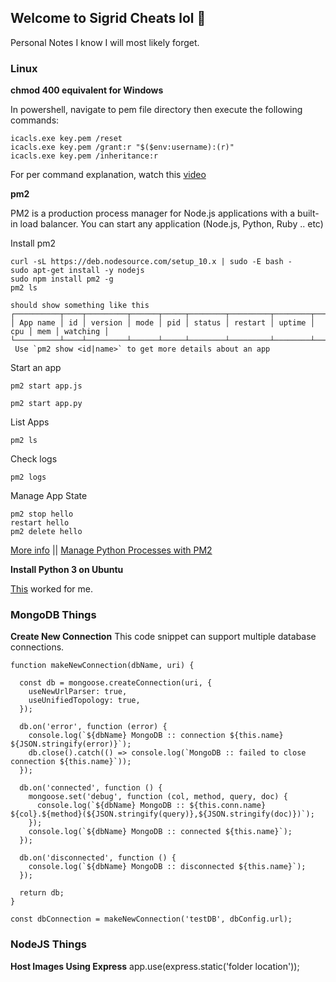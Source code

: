 ## Welcome to Sigrid Cheats lol 🤣

Personal Notes I know I will most likely forget. 

### Linux

**chmod 400 equivalent for Windows**

In powershell, navigate to pem file directory then execute the following commands:

```
icacls.exe key.pem /reset
icacls.exe key.pem /grant:r "$($env:username):(r)"
icacls.exe key.pem /inheritance:r
```

For per command explanation, watch this [video](https://www.youtube.com/watch?v=P1erVo5X3Bs)


**pm2**

PM2 is a production process manager for Node.js applications with a built-in load balancer. You can start any application (Node.js, Python, Ruby .. etc)

Install pm2

```
curl -sL https://deb.nodesource.com/setup_10.x | sudo -E bash -
sudo apt-get install -y nodejs
sudo npm install pm2 -g
pm2 ls

should show something like this
┌──────────┬────┬─────────┬──────┬─────┬────────┬─────────┬────────┬─────┬─────┬──────────┐
│ App name │ id │ version │ mode │ pid │ status │ restart │ uptime │ cpu │ mem │ watching │
└──────────┴────┴─────────┴──────┴─────┴────────┴─────────┴────────┴─────┴─────┴──────────┘
 Use `pm2 show <id|name>` to get more details about an app
```

Start an app

```
pm2 start app.js
```

```
pm2 start app.py
```

List Apps

```
pm2 ls
```

Check logs
```
pm2 logs
```

Manage App State
```
pm2 stop hello
restart hello
pm2 delete hello
```


[More info](https://pm2.io/)   ||  [Manage Python Processes with PM2](https://pm2.io/blog/2018/09/19/Manage-Python-Processes)


**Install Python 3 on Ubuntu** 

[This](https://phoenixnap.com/kb/how-to-install-python-3-ubuntu) worked for me. 





### MongoDB Things


**Create New Connection**
This code snippet can support multiple database connections.

```
function makeNewConnection(dbName, uri) {

  const db = mongoose.createConnection(uri, {
    useNewUrlParser: true,
    useUnifiedTopology: true,
  });

  db.on('error', function (error) {
    console.log(`${dbName} MongoDB :: connection ${this.name} ${JSON.stringify(error)}`);
    db.close().catch(() => console.log(`MongoDB :: failed to close connection ${this.name}`));
  });

  db.on('connected', function () {
    mongoose.set('debug', function (col, method, query, doc) {
      console.log(`${dbName} MongoDB :: ${this.conn.name} ${col}.${method}(${JSON.stringify(query)},${JSON.stringify(doc)})`);
    });
    console.log(`${dbName} MongoDB :: connected ${this.name}`);
  });

  db.on('disconnected', function () {
    console.log(`${dbName} MongoDB :: disconnected ${this.name}`);
  });

  return db;
}

const dbConnection = makeNewConnection('testDB', dbConfig.url);
```




### NodeJS Things


**Host Images Using Express**
app.use(express.static('folder location'));


